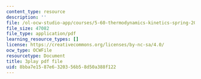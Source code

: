 ```yaml
---
content_type: resource
description: ''
file: /ol-ocw-studio-app/courses/5-60-thermodynamics-kinetics-spring-2008/8bba7e1587e6320356b58d50a388f122_2QdI6_gEyx4.pdf
file_size: 47082
file_type: application/pdf
learning_resource_types: []
license: https://creativecommons.org/licenses/by-nc-sa/4.0/
ocw_type: OCWFile
resourcetype: Document
title: 3play pdf file
uid: 8bba7e15-87e6-3203-56b5-8d50a388f122
---
```

